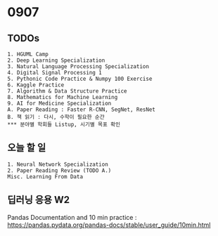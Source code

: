 # 0907
## TODOs
```
1. HGUML Camp
2. Deep Learning Specialization
3. Natural Language Processing Specialization
4. Digital Signal Processing 1
5. Pythonic Code Practice & Numpy 100 Exercise
6. Kaggle Practice
7. Algorithm & Data Structure Practice
8. Mathematics for Machine Learning
9. AI for Medicine Specialization
A. Paper Reading : Faster R-CNN, SegNet, ResNet
B. 책 읽기 : 다시, 수학이 필요한 순간
*** 분야별 학회들 Listup, 시기별 목표 확인
```

## 오늘 할 일
```
1. Neural Network Specialization
2. Paper Reading Review (TODO A.)
Misc. Learning From Data
```

## 딥러닝 응용 W2
Pandas Documentation and 10 min practice : https://pandas.pydata.org/pandas-docs/stable/user_guide/10min.html
